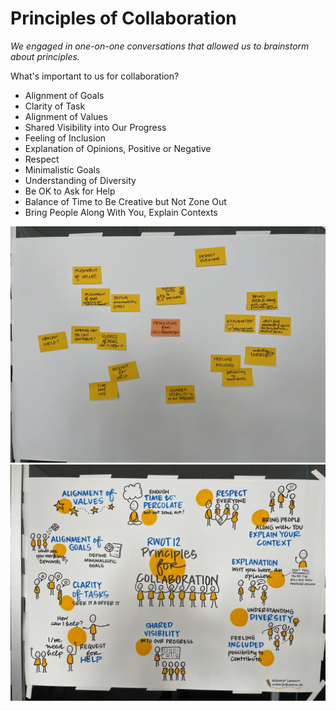 # Principles of Collaboration

_We engaged in one-on-one conversations that allowed us to brainstorm about principles._

What's important to us for collaboration?

* Alignment of Goals
* Clarity of Task
* Alignment of Values
* Shared Visibility into Our Progress
* Feeling of Inclusion
* Explanation of Opinions, Positive or Negative
* Respect
* Minimalistic Goals
* Understanding of Diversity
* Be OK to Ask for Help
* Balance of Time to Be Creative but Not Zone Out
* Bring People Along With You, Explain Contexts

![](../graphic-captures/principlescolab.jpeg)
![](../graphic-captures/principlescolab2.jpeg)

